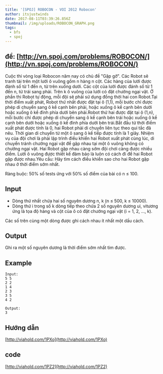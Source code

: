 ```yaml
---
title: '[SPOJ] ROBOCON - VOI 2012 Robocon'
author: itsjustwinds
date: 2017-08-11T03:39:26.856Z
thumbnail: /img/uploads/ROBOCON_GRAPH.png
tags:
  - bfs
  - spoj
---
```

## đề: [http://vn.spoj.com/problems/ROBOCON/](http://vn.spoj.com/problems/ROBOCON/)
Cuộc thi vòng loại Robocon năm nay có chủ đề "Gặp gỡ". Các Robot sẽ tranh tài trên một lưới ô vuông gồm n hàng n cột. Các hàng của lưới được đánh số từ 1 đến n, từ trên xuống dưới. Các cột của lưới được đánh số từ 1 đến n, từ trái sang phải. Trên k ô vuông của lưới có đặt chướng ngại vật. Ở phần thi Robot tự động, mỗi đội sẽ phải sử dụng đồng thời hai con Robot.Tại thời điểm xuất phát, Robot thứ nhất được đặt tại ô \(1,1\), mỗi bước chỉ được phép di chuyển sang ô kề cạnh bên phải, hoặc xuống ô kề cạnh bên dưới hoặc xuống ô kề đỉnh phía dưới bên phải.Robot thứ hai được đặt tại ô \(1,n\), mỗi bước chỉ được phép di chuyển sang ô kề cạnh bên trái hoặc xuống ô kề cạnh bên dưới hoặc xuống ô kề đỉnh phía dưới bên trái.Bắt đầu từ thời điểm xuất phát được tính là 0, hai Robot phải di chuyển liên tục theo qui tắc đã nêu. Thời gian di chuyển từ một ô sang ô kế tiếp được tính là 1 giây. Nhiệm vụ của đội chơi là phải lập trình điều khiển hai Robot xuất phát cùng lúc, di chuyển tránh chướng ngại vật để gặp nhau tại một ô vuông không có chướng ngại vật. Hai Robot gặp nhau càng sớm đội chơi càng được nhiều điểm. Lưới ô vuông được thiết kế đảm bảo là luôn có cách đi để hai Robot gặp được nhau.Yêu cầu: Hãy tìm cách điều khiển sao cho hai Robot gặp nhau ở thời điểm sớm nhất.

Ràng buộc: 50% số tests ứng với 50% số điểm của bài có n ≤ 100.

## Input

* Dòng thứ nhất chứa hai số nguyên dương n, k \(n ≤ 500, k ≤ 10000\).
* Dòng thứ i trong số k dòng tiếp theo chứa 2 số nguyên dương ui, vitương ứng là tọa độ hàng và cột của ô có đặt chướng ngại vật \(i = 1, 2, ..., k\).

Các số trên cùng một dòng được ghi cách nhau ít nhất một dấu cách.

## Output

Ghi ra một số nguyên dương là thời điểm sớm nhất tìm được.

## Example

```
Input:
5 5
2 2
1 4
2 3
3 5
4 2

Output:
3
```
## Hướng dẫn

[http://viahold.com/1PXo](http://viahold.com/1PXo)

## code

[http://viahold.com/1PZ2](http://viahold.com/1PZ2)
